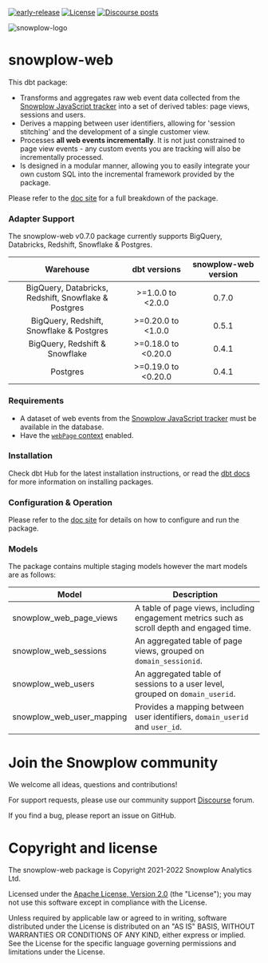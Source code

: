 [![early-release]][tracker-classificiation] [![License][license-image]][license] [![Discourse posts][discourse-image]][discourse]

![snowplow-logo](https://raw.githubusercontent.com/snowplow/dbt-snowplow-utils/main/assets/snowplow_logo.png)

# snowplow-web

This dbt package:

- Transforms and aggregates raw web event data collected from the [Snowplow JavaScript tracker][tracker-docs] into a set of derived tables: page views, sessions and users.
- Derives a mapping between user identifiers, allowing for 'session stitching' and the development of a single customer view.
- Processes **all web events incrementally**. It is not just constrained to page view events - any custom events you are tracking will also be incrementally processed.
- Is designed in a modular manner, allowing you to easily integrate your own custom SQL into the incremental framework provided by the package.

Please refer to the [doc site][snowplow-web-docs] for a full breakdown of the package.

### Adapter Support

The snowplow-web v0.7.0 package currently supports BigQuery, Databricks, Redshift, Snowflake & Postgres.

|                      Warehouse                       |    dbt versions     | snowplow-web version |
| :--------------------------------------------------: | :-----------------: | :------------------: |
| BigQuery, Databricks, Redshift, Snowflake & Postgres |  >=1.0.0 to <2.0.0  |        0.7.0         |
|       BigQuery, Redshift, Snowflake & Postgres       | >=0.20.0 to <1.0.0  |        0.5.1         |
|            BigQuery, Redshift & Snowflake            | >=0.18.0 to <0.20.0 |        0.4.1         |
|                       Postgres                       | >=0.19.0 to <0.20.0 |        0.4.1         |

### Requirements

- A dataset of web events from the [Snowplow JavaScript tracker][tracker-docs] must be available in the database.
- Have the [`webPage` context][webpage-context] enabled.

### Installation

Check dbt Hub for the latest installation instructions, or read the [dbt docs][dbt-package-docs] for more information on installing packages.

### Configuration & Operation

Please refer to the [doc site][snowplow-web-docs] for details on how to configure and run the package.

### Models

The package contains multiple staging models however the mart models are as follows:

| Model                     | Description                                                                                |
| ------------------------- | ------------------------------------------------------------------------------------------ |
| snowplow_web_page_views   | A table of page views, including engagement metrics such as scroll depth and engaged time. |
| snowplow_web_sessions     | An aggregated table of page views, grouped on `domain_sessionid`.                          |
| snowplow_web_users        | An aggregated table of sessions to a user level, grouped on `domain_userid`.               |
| snowplow_web_user_mapping | Provides a mapping between user identifiers, `domain_userid` and `user_id`.                |

# Join the Snowplow community

We welcome all ideas, questions and contributions!

For support requests, please use our community support [Discourse][discourse] forum.

If you find a bug, please report an issue on GitHub.

# Copyright and license

The snowplow-web package is Copyright 2021-2022 Snowplow Analytics Ltd.

Licensed under the [Apache License, Version 2.0][license] (the "License");
you may not use this software except in compliance with the License.

Unless required by applicable law or agreed to in writing, software
distributed under the License is distributed on an "AS IS" BASIS,
WITHOUT WARRANTIES OR CONDITIONS OF ANY KIND, either express or implied.
See the License for the specific language governing permissions and
limitations under the License.

[license]: http://www.apache.org/licenses/LICENSE-2.0
[license-image]: http://img.shields.io/badge/license-Apache--2-blue.svg?style=flat
[tracker-classificiation]: https://docs.snowplowanalytics.com/docs/collecting-data/collecting-from-own-applications/tracker-maintenance-classification/
[early-release]: https://img.shields.io/static/v1?style=flat&label=Snowplow&message=Early%20Release&color=014477&labelColor=9ba0aa&logo=data:image/png;base64,iVBORw0KGgoAAAANSUhEUgAAABAAAAAQCAMAAAAoLQ9TAAAAeFBMVEVMaXGXANeYANeXANZbAJmXANeUANSQAM+XANeMAMpaAJhZAJeZANiXANaXANaOAM2WANVnAKWXANZ9ALtmAKVaAJmXANZaAJlXAJZdAJxaAJlZAJdbAJlbAJmQAM+UANKZANhhAJ+EAL+BAL9oAKZnAKVjAKF1ALNBd8J1AAAAKHRSTlMAa1hWXyteBTQJIEwRgUh2JjJon21wcBgNfmc+JlOBQjwezWF2l5dXzkW3/wAAAHpJREFUeNokhQOCA1EAxTL85hi7dXv/E5YPCYBq5DeN4pcqV1XbtW/xTVMIMAZE0cBHEaZhBmIQwCFofeprPUHqjmD/+7peztd62dWQRkvrQayXkn01f/gWp2CrxfjY7rcZ5V7DEMDQgmEozFpZqLUYDsNwOqbnMLwPAJEwCopZxKttAAAAAElFTkSuQmCC
[tracker-docs]: https://docs.snowplowanalytics.com/docs/collecting-data/collecting-from-own-applications/
[webpage-context]: https://docs.snowplowanalytics.com/docs/collecting-data/collecting-from-own-applications/javascript-trackers/javascript-tracker/javascript-tracker-v3/tracker-setup/initialization-options/#Adding_predefined_contexts
[dbt-package-docs]: https://docs.getdbt.com/docs/building-a-dbt-project/package-management
[discourse-image]: https://img.shields.io/discourse/posts?server=https%3A%2F%2Fdiscourse.snowplowanalytics.com%2F
[discourse]: http://discourse.snowplowanalytics.com/
[snowplow-web-docs]: https://snowplow.github.io/dbt-snowplow-web/#!/overview/snowplow_web
